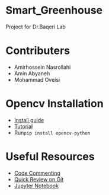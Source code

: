 # Smart_Greenhouse
Project for Dr.Baqeri Lab 
# Contributers
 * Amirhossein Nasrollahi
 * Amin Abyaneh
 * Mohammad Oveisi

# Opencv Installation
 * [Install guide](https://pypi.org/project/opencv-python/)
 * [Tutorial](https://docs.opencv.org/3.0-beta/doc/py_tutorials/py_tutorials.html)
 * Run`pip install opencv-python` 
 
# Useful Resources
 * [Code Commenting](https://medium.freecodecamp.org/code-comments-the-good-the-bad-and-the-ugly-be9cc65fbf83)
 * [Quick Review on Git](https://git-scm.com/book/en/v2/Getting-Started-Git-Basics)
 * [Jupyter Notebook](http://jupyter.org/)
